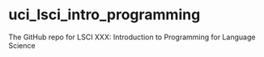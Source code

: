 # uci_lsci_intro_programming
The GitHub repo for LSCI XXX: Introduction to Programming for Language Science
